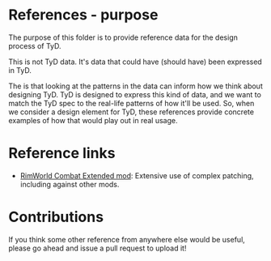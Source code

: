 # References - purpose

The purpose of this folder is to provide reference data for the design process of TyD.

This is not TyD data. It's data that could have (should have) been expressed in TyD.

The is that looking at the patterns in the data can inform how we think about designing TyD. TyD is designed to express this kind of data, and we want to match the TyD spec to the real-life patterns of how it'll be used. So, when we consider a design element for TyD, these references provide concrete examples of how that would play out in real usage.

# Reference links

* [RimWorld Combat Extended mod](https://github.com/NoImageAvailable/CombatExtended): Extensive use of complex patching, including against other mods.

# Contributions

If you think some other reference from anywhere else would be useful, please go ahead and issue a pull request to upload it!
